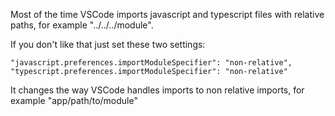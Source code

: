 Most of the time VSCode imports javascript and typescript files with relative paths, for example "../../../module". 

If you don't like that just set these two settings: 

```
"javascript.preferences.importModuleSpecifier": "non-relative",
"typescript.preferences.importModuleSpecifier": "non-relative"

```

It changes the way VSCode handles imports to non relative imports, for example "app/path/to/module"

